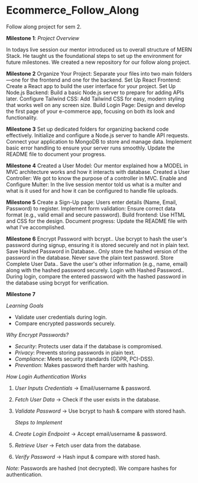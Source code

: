 # Ecommerce_Follow_Along
Follow along project for sem 2.


**Milestone 1**: *Project Overview*

In todays live session our mentor introduced us to overall structure of MERN Stack.
He taught us the foundational steps to set up the environment for future milestones.
We created a new repository for our follow along project.


**Milestone 2**
Organize Your Project: Separate your files into two main folders—one for the frontend and one for the backend.
Set Up React Frontend: Create a React app to build the user interface for your project.
Set Up Node.js Backend: Build a basic Node.js server to prepare for adding APIs later.
Configure Tailwind CSS: Add Tailwind CSS for easy, modern styling that works well on any screen size.
Build Login Page: Design and develop the first page of your e-commerce app, focusing on both its look and functionality.


**Milestone 3**
Set up dedicated folders for organizing backend code effectively.
Initialize and configure a Node.js server to handle API requests.
Connect your application to MongoDB to store and manage data.
Implement basic error handling to ensure your server runs smoothly.
Update the README file to document your progress.


**Milestone 4**
Created a User Model: Our mentor explained how a MODEL in MVC architecture works and how it interacts with database.
Created a User Controller: We got to know the purpose of a controller in MVC.
Enable and Configure Multer: In the live session mentor told us what is a multer and what is it used for and how it can be configured to handle file uploads.


**Milestone 5**
Create a Sign-Up page: Users enter details (Name, Email, Password) to register.
Implement form validation: Ensure correct data format (e.g., valid email and secure password).
Build frontend: Use HTML and CSS for the design.
Document progress: Update the README file with what I've accomplished.


**Milestone 6**
Encrypt Password with bcrypt..
Use bcrypt to hash the user's password during signup, ensuring it is stored securely and not in plain text.
Save Hashed Password in Database..
Only store the hashed version of the password in the database. Never save the plain text password.
Store Complete User Data..
Save the user's other information (e.g., name, email) along with the hashed password securely.
Login with Hashed Password..
During login, compare the entered password with the hashed password in the database using bcrypt for verification.

**Milestone 7** 

 *Learning Goals*  
- Validate user credentials during login.  
- Compare encrypted passwords securely.  

 *Why Encrypt Passwords?* 
- *Security*: Protects user data if the database is compromised.  
- *Privacy*: Prevents storing passwords in plain text.  
- *Compliance*: Meets security standards (GDPR, PCI-DSS).  
- *Prevention*: Makes password theft harder with hashing.  

 *How Login Authentication Works*  
1. *User Inputs Credentials* → Email/username & password.  
2. *Fetch User Data* → Check if the user exists in the database.  
3. *Validate Password* → Use bcrypt to hash & compare with stored hash.  

   *Steps to Implement*  
1. *Create Login Endpoint* → Accept email/username & password.  
2. *Retrieve User* → Fetch user data from the database.  
3. *Verify Password* → Hash input & compare with stored hash.  

 *Note:* Passwords are hashed (not decrypted). We compare hashes for authentication.